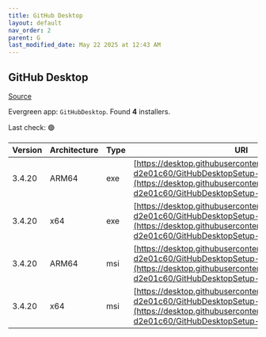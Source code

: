 ```yaml
---
title: GitHub Desktop
layout: default
nav_order: 2
parent: G
last_modified_date: May 22 2025 at 12:43 AM
---
```


## GitHub Desktop

[Source](https://desktop.github.com/)

Evergreen app: `GitHubDesktop`. Found **4** installers.

Last check: 🟢

| Version | Architecture | Type | URI                                                                                                                                                                                        |
| ------- | ------------ | ---- | ------------------------------------------------------------------------------------------------------------------------------------------------------------------------------------------ |
| 3.4.20  | ARM64        | exe  | [https://desktop.githubusercontent.com/releases/3.4.20-d2e01c60/GitHubDesktopSetup-arm64.exe](https://desktop.githubusercontent.com/releases/3.4.20-d2e01c60/GitHubDesktopSetup-arm64.exe) |
| 3.4.20  | x64          | exe  | [https://desktop.githubusercontent.com/releases/3.4.20-d2e01c60/GitHubDesktopSetup-x64.exe](https://desktop.githubusercontent.com/releases/3.4.20-d2e01c60/GitHubDesktopSetup-x64.exe)     |
| 3.4.20  | ARM64        | msi  | [https://desktop.githubusercontent.com/releases/3.4.20-d2e01c60/GitHubDesktopSetup-arm64.msi](https://desktop.githubusercontent.com/releases/3.4.20-d2e01c60/GitHubDesktopSetup-arm64.msi) |
| 3.4.20  | x64          | msi  | [https://desktop.githubusercontent.com/releases/3.4.20-d2e01c60/GitHubDesktopSetup-x64.msi](https://desktop.githubusercontent.com/releases/3.4.20-d2e01c60/GitHubDesktopSetup-x64.msi)     |
